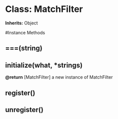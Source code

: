 # Class: MatchFilter
**Inherits:** Object
    




#Instance Methods
## ===(string) [](#method-i-===)

## initialize(what, *strings) [](#method-i-initialize)

**@return** [MatchFilter] a new instance of MatchFilter

## register() [](#method-i-register)

## unregister() [](#method-i-unregister)

